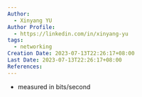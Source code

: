 ```yaml
---
Author:
  - Xinyang YU
Author Profile:
  - https://linkedin.com/in/xinyang-yu
tags:
  - networking
Creation Date: 2023-07-13T22:26:17+08:00
Last Date: 2023-07-13T22:26:17+08:00
References:
---
```

- measured in bits/second